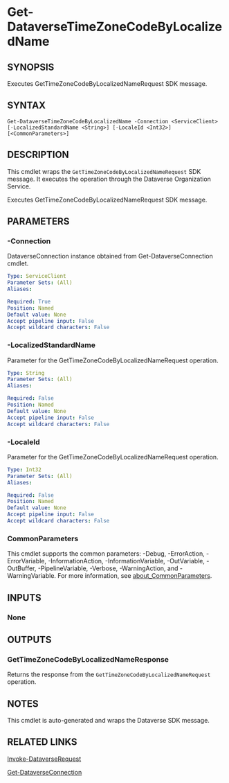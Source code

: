 # Get-DataverseTimeZoneCodeByLocalizedName

## SYNOPSIS
Executes GetTimeZoneCodeByLocalizedNameRequest SDK message.

## SYNTAX

```
Get-DataverseTimeZoneCodeByLocalizedName -Connection <ServiceClient> [-LocalizedStandardName <String>] [-LocaleId <Int32>] [<CommonParameters>]
```

## DESCRIPTION

This cmdlet wraps the `GetTimeZoneCodeByLocalizedNameRequest` SDK message. It executes the operation through the Dataverse Organization Service.

Executes GetTimeZoneCodeByLocalizedNameRequest SDK message.

## PARAMETERS

### -Connection
DataverseConnection instance obtained from Get-DataverseConnection cmdlet.

```yaml
Type: ServiceClient
Parameter Sets: (All)
Aliases:

Required: True
Position: Named
Default value: None
Accept pipeline input: False
Accept wildcard characters: False
```
### -LocalizedStandardName
Parameter for the GetTimeZoneCodeByLocalizedNameRequest operation.

```yaml
Type: String
Parameter Sets: (All)
Aliases:

Required: False
Position: Named
Default value: None
Accept pipeline input: False
Accept wildcard characters: False
```
### -LocaleId
Parameter for the GetTimeZoneCodeByLocalizedNameRequest operation.

```yaml
Type: Int32
Parameter Sets: (All)
Aliases:

Required: False
Position: Named
Default value: None
Accept pipeline input: False
Accept wildcard characters: False
```
### CommonParameters
This cmdlet supports the common parameters: -Debug, -ErrorAction, -ErrorVariable, -InformationAction, -InformationVariable, -OutVariable, -OutBuffer, -PipelineVariable, -Verbose, -WarningAction, and -WarningVariable. For more information, see [about_CommonParameters](http://go.microsoft.com/fwlink/?LinkID=113216).

## INPUTS

### None

## OUTPUTS

### GetTimeZoneCodeByLocalizedNameResponse

Returns the response from the `GetTimeZoneCodeByLocalizedNameRequest` operation.

## NOTES

This cmdlet is auto-generated and wraps the Dataverse SDK message.

## RELATED LINKS

[Invoke-DataverseRequest](Invoke-DataverseRequest.md)

[Get-DataverseConnection](Get-DataverseConnection.md)
